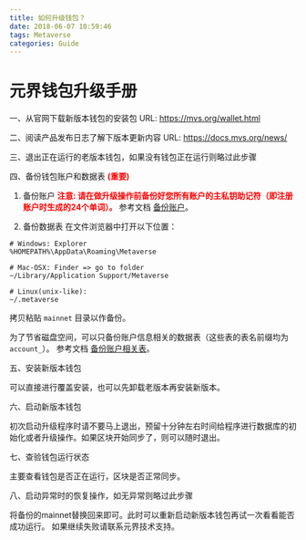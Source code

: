 ```yaml
---
title: 如何升级钱包？
date: 2018-06-07 10:59:46
tags: Metaverse
categories: Guide
---
```



# 元界钱包升级手册

一、从官网下载新版本钱包的安装包
URL: <https://mvs.org/wallet.html>

二、阅读产品发布日志了解下版本更新内容
URL: <https://docs.mvs.org/news/>

三、退出正在运行的老版本钱包，如果没有钱包正在运行则略过此步骤

四、备份钱包账户和数据表 <font color="#FF0000"><b>(重要)</b></font>
1. 备份账户
<font color="#FF0000"> <b> 注意: 请在做升级操作前备份好您所有账户的主私钥助记符（即注册账户时生成的24个单词）。
</b></font> 参考文档 [备份账户](backup-account.html#%E5%A4%87%E4%BB%BD%E4%B8%8E%E5%AF%BC%E5%85%A5%E8%B4%A6%E6%88%B7)。

2. 备份数据表
在文件浏览器中打开以下位置：
```
# Windows: Explorer
%HOMEPATH%\AppData\Roaming\Metaverse

# Mac-OSX: Finder => go to folder
~/Library/Application Support/Metaverse

# Linux(unix-like):
~/.metaverse
```
拷贝粘贴 `mainnet` 目录以作备份。

为了节省磁盘空间，可以只备份账户信息相关的数据表（这些表的表名前缀均为 `account_`）。
参考文档 [备份账户相关表](backup-account.html#%E5%A4%87%E4%BB%BD%E4%B8%8E%E5%AF%BC%E5%85%A5%E8%B4%A6%E6%88%B7%E7%9B%B8%E5%85%B3%E8%A1%A8)。

五、安装新版本钱包

可以直接进行覆盖安装，也可以先卸载老版本再安装新版本。

六、启动新版本钱包

初次启动升级程序时请不要马上退出，预留十分钟左右时间给程序进行数据库的初始化或者升级操作。如果区块开始同步了，则可以随时退出。

七、查验钱包运行状态

主要查看钱包是否正在运行，区块是否正常同步。

八、启动异常时的恢复操作，如无异常则略过此步骤

将备份的mainnet替换回来即可。此时可以重新启动新版本钱包再试一次看看能否成功运行。
如果继续失败请联系元界技术支持。
